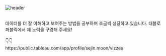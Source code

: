 ![header](https://capsule-render.vercel.app/api?type=waving&color=gradient&height=200&section=header&text=Tableau&fontSize=50)

<br/>
데이터를 더 잘 이해하고 보여주는 방법을 공부하며 조금씩 성장하고 있습니다. 태블로 퍼블릭에서 제 노력을 구경해 주세요!
<br/>
<br/>
👇👇
<br/>
https://public.tableau.com/app/profile/sejin.moon/vizzes
<br/>
